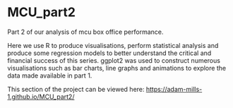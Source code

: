 # MCU_part2

Part 2 of our analysis of mcu box office performance.

Here we use R to produce visualisations, perform statistical analysis and produce some regression models to better understand the critical and financial success of this series. ggplot2 was used to construct numerous visualisations such as bar charts, line graphs and animations to explore the data made available in part 1.

This section of the project can be viewed here: https://adam-mills-1.github.io/MCU_part2/

